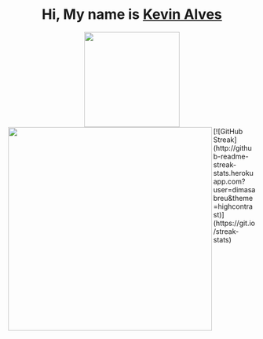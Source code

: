 
<div align='center'>
  <h1>
     Hi, My name is <a href="https://www.linkedin.com/in/alveskevinn/">Kevin Alves</a>
  </h1>
</div>
<div align="center">
  <div align='center'>
  <img height="194px" src="https://github-readme-stats.vercel.app/api?username=alveskevinn&show_icons=true&theme=vision-friendly-dark&include_all_commits=true&count_private=true"/>
  <img align="left" height="415px" src="https://github-readme-stats.vercel.app/api/top-langs/?username=alveskevinn&langs_count=8&theme=vision-friendly-dark&hide_border=true">
</div>
  <div align = "left">  
  [![GitHub Streak](http://github-readme-streak-stats.herokuapp.com?user=dimasabreu&theme=highcontrast)](https://git.io/streak-stats)
</div>
